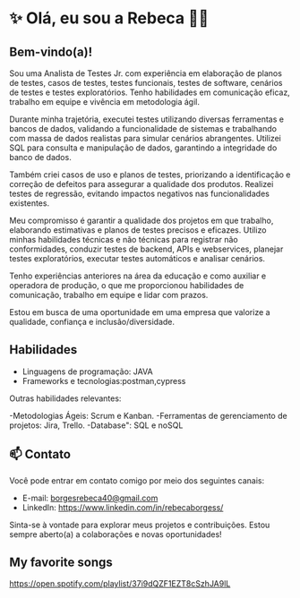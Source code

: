 
# ✨ Olá, eu sou a Rebeca 👋✨
##  Bem-vindo(a)!

Sou uma Analista de Testes Jr. com experiência em elaboração de planos de testes, casos de testes, testes funcionais, testes de software, cenários de testes e testes exploratórios. Tenho habilidades em comunicação eficaz, trabalho em equipe e vivência em metodologia ágil.

Durante minha trajetória, executei testes utilizando diversas ferramentas e bancos de dados, validando a funcionalidade de sistemas e trabalhando com massa de dados realistas para simular cenários abrangentes. Utilizei SQL para consulta e manipulação de dados, garantindo a integridade do banco de dados.

Também criei casos de uso e planos de testes, priorizando a identificação e correção de defeitos para assegurar a qualidade dos produtos. Realizei testes de regressão, evitando impactos negativos nas funcionalidades existentes.

Meu compromisso é garantir a qualidade dos projetos em que trabalho, elaborando estimativas e planos de testes precisos e eficazes. Utilizo minhas habilidades técnicas e não técnicas para registrar não conformidades, conduzir testes de backend, APIs e webservices, planejar testes exploratórios, executar testes automáticos e analisar cenários.

Tenho experiências anteriores na área da educação e como auxiliar e operadora de produção, o que me proporcionou habilidades de comunicação, trabalho em equipe e lidar com prazos.

Estou em busca de uma oportunidade em uma empresa que valorize a qualidade, confiança e inclusão/diversidade.


## Habilidades
- Linguagens de programação: JAVA
- Frameworks e tecnologias:postman,cypress

Outras habilidades relevantes:

-Metodologias Ágeis: Scrum e Kanban.
-Ferramentas de gerenciamento de projetos: Jira, Trello.
-Database": SQL e noSQL






## 📫  Contato
Você pode entrar em contato comigo por meio dos seguintes canais:

- E-mail: borgesrebeca40@gmail.com
- LinkedIn: https://www.linkedin.com/in/rebecaborgess/


Sinta-se à vontade para explorar meus projetos e contribuições. Estou sempre aberto(a) a colaborações e novas oportunidades!


## My favorite songs
https://open.spotify.com/playlist/37i9dQZF1EZT8cSzhJA9lL
